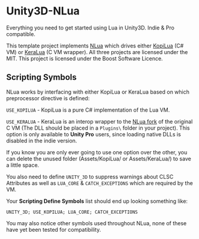 Unity3D-NLua
=======

Everything you need to get started using Lua in Unity3D. Indie & Pro compatible. 

This template project implements [NLua](https://github.com/NLua/NLua) which
drives either [KopiLua](https://github.com/NLua/KopiLua) (C# VM)
or [KeraLua](https://github.com/NLua/KeraLua) (C VM wrapper). All three projects
are licensed under the MIT. This project is licensed under the Boost Software Licence.

## Scripting Symbols

NLua works by interfacing with either KopiLua or KeraLua based on which
preprocessor directive is defined:

`USE_KOPILUA` - KopiLua is a pure C# implementation of the Lua VM.

`USE_KERALUA` - KeraLua is an interop wrapper to the [NLua fork](https://github.com/NLua/lua)
of the original C VM (The DLL should be placed in a `Plugins\` folder in your project). 
This option is only available to **Unity Pro** users, since loading native DLLs is disabled
in the indie version.

If you know you are only ever going to use one option over the other, you can delete 
the unused folder (Assets/KopiLua/ or Assets/KeraLua/) to save a little space.

You also need to define `UNITY_3D` to suppress warnings about CLSC Attributes as
well as `LUA_CORE` & `CATCH_EXCEPTIONS` which are required by the VM.

Your **Scripting Define Symbols** list should end up looking something like:

`UNITY_3D; USE_KOPILUA; LUA_CORE; CATCH_EXCEPTIONS`

You may also notice other symbols used throughout NLua, none of these have yet
been tested for compatibility.